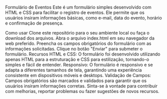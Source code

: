 Formulário de Eventos
Este é um formulário simples desenvolvido com HTML e CSS para facilitar o registro de eventos. Ele permite que os usuários insiram informações básicas, como e-mail, data do evento, horário e confirmação de presença.

Como usar
Clone este repositório para o seu ambiente local ou faça o download dos arquivos.
Abra o arquivo index.html em seu navegador da web preferido.
Preencha os campos obrigatórios do formulário com as informações solicitadas.
Clique no botão "Enviar" para submeter o formulário.
Recursos
HTML e CSS: O formulário foi desenvolvido utilizando apenas HTML para a estruturação e CSS para estilização, tornando-o simples e fácil de entender.
Responsivo: O formulário é responsivo e se adapta a diferentes tamanhos de tela, garantindo uma experiência consistente em dispositivos móveis e desktops.
Validação de Campos: Campos obrigatórios são marcados e validados para garantir que os usuários insiram informações corretas.
Sinta-se à vontade para contribuir com melhorias, reportar problemas ou fazer sugestões de novos recursos.
